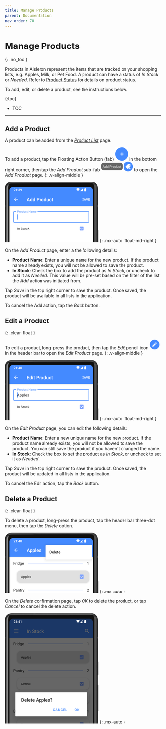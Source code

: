 ```yaml
---
title: Manage Products
parent: Documentation
nav_order: 70
---
```


# Manage Products
{: .no_toc }

Products in Aisleron represent the items that are tracked on your shopping lists, e.g. Apples, Milk, or Pet Food. A product can have a status of *In Stock* or *Needed*. Refer to [Product Status](/docs/documentation/product-status) for details on product status.

To add, edit, or delete a product, see the instructions below.

{:toc}
* TOC

---

## Add a Product  

A product can be added from the [*Product List*](/docs/documentation/product-list) page. 

To add a product, tap the Floating Action Button (fab) ![Fab](/assets/images/screenshots/light-mode/alr-910-fab-main.png) in the bottom right corner, then tap the *Add Product* sub-fab ![Add Product Fab](/assets/images/screenshots/light-mode/alr-940-fab-add-product.png) to open the *Add Product* page.
{: .v-align-middle }

![Add Product](/assets/images/screenshots/light-mode/alr-060-add-product-partial.png)
{: .mx-auto .float-md-right }

On the *Add Product* page, enter a the following details:

* **Product Name**: Enter a unique name for the new product. If the product name already exists, you will not be allowed to save the product.
* **In Stock**: Check the box to add the product as *In Stock*, or uncheck to add it as *Needed*. This value will be pre-set based on the filter of the list the *Add* action was initiated from.

Tap *Save* in the top right corner to save the product. Once saved, the product will be available in all lists in the application.

To cancel the Add action, tap the *Back* button.

## Edit a Product
{: .clear-float }

To edit a product, long-press the product, then tap the *Edit* pencil icon ![Edit Product Icon](/assets/images/screenshots/light-mode/alr-970-edit-icon.png) in the header bar to open the *Edit Product* page.
{: .v-align-middle }

![Edit Product](/assets/images/screenshots/light-mode/alr-080-edit-product-partial.png)
{: .mx-auto .float-md-right }

On the *Edit Product* page, you can edit the following details:

* **Product Name**: Enter a new unique name for the new product. If the product name already exists, you will not be allowed to save the product. You can still save the product if you haven't changed the name.
* **In Stock**: Check the box to set the product as *In Stock*, or uncheck to set it as *Needed*. 

Tap *Save* in the top right corner to save the product. Once saved, the product will be updated in all lists in the application.

To cancel the Edit action, tap the *Back* button.

## Delete a Product
{: .clear-float }

To delete a product, long-press the product, tap the header bar three-dot menu, then tap the *Delete* option.

![Delete Product Menu](/assets/images/screenshots/light-mode/alr-090-select-product-delete-partial.png)
{: .mx-auto }

On the *Delete* confirmation page, tap *OK* to delete the product, or tap *Cancel* to cancel the delete action.  

![Delete Product Confirmation](/assets/images/screenshots/light-mode/alr-100-delete-product-partial.png)
{: .mx-auto }